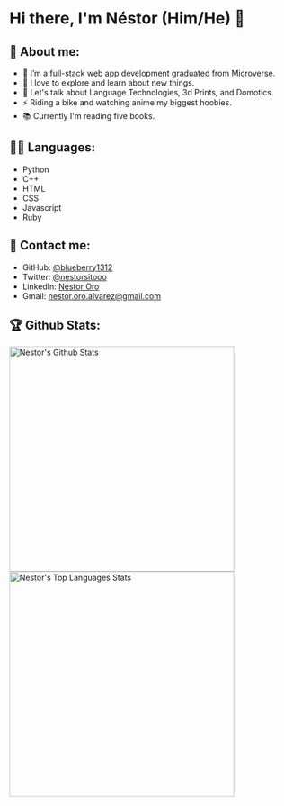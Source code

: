 # Hi there, I'm Néstor (Him/He) 👋

## 🧐 About me:

- 🔭 I’m a full-stack web app development graduated from Microverse.
- 🌱 I love to explore and learn about new things.
- 💬 Let's talk about Language Technologies, 3d Prints,  and Domotics.
- ⚡ Riding a bike and watching anime my biggest hoobies.
- 📚 Currently I'm reading five books.

## 👨‍💻 Languages:

- Python
- C++
- HTML
- CSS
- Javascript
- Ruby

## 🤝 Contact me:

- GitHub: [@blueberry1312](https://github.com/blueberry1312)
- Twitter: [@nestorsitooo](https://twitter.com/nestorsitooo)
- LinkedIn: [Néstor Oro](https://www.linkedin.com/in/nes-oro-658570225/)
- Gmail: [nestor.oro.alvarez@gmail.com](mailto:nestor.oro.alvarez@gmail.com)

## 🏆 Github Stats:

<img alt="Nestor's Github Stats" src="https://github-readme-stats.vercel.app/api?username=blueberry1312&hide=stars&show_icons=true&theme=tokyonight" width="400"/>

<img alt="Nestor's Top Languages Stats" src="https://github-readme-stats.vercel.app/api/top-langs/?username=blueberry1312&layout=compact&theme=tokyonight" width="400"/>

